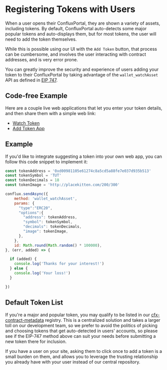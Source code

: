 # Registering Tokens with Users

When a user opens their ConfluxPortal, they are shown a variety of assets,
including tokens. By default, ConfluxPortal auto-detects some major popular
tokens and auto-displays them, but for most tokens, the user will need to add
the token themselves. 

While this is possible using our UI with the `Add Token` button, that process
can be cumbersome, and involves the user interacting with contract addresses,
and is very error prone. 

You can greatly improve the security and experience of users adding your token
to their ConfluxPortal by taking advantage of the `wallet_watchAsset` API as
defined in [EIP
747](https://github.com/estebanmino/EIPs/blob/master/EIPS/eip-747.md). 

## Code-free Example

Here are a couple live web applications that let you enter your token details,
and then share them with a simple web link: 

- [Watch Token](https://vittominacori.github.io/watch-token/create.html)
- [Add Token App](https://metamask.github.io/Add-Token/#edit)

## Example

If you'd like to integrate suggesting a token into your own web app, you can
follow this code snippet to implement it: 

```javascript
const tokenAddress = '0xd00981105e61274c8a5cd5a88fe7e037d935b513'
const tokenSymbol = 'TUT'
const tokenDecimals = 18
const tokenImage = 'http://placekitten.com/200/300'

conflux.sendAsync({
    method: 'wallet_watchAsset',
    params: {
      "type":"ERC20",
      "options":{
        "address": tokenAddress,
        "symbol": tokenSymbol,
        "decimals": tokenDecimals,
        "image": tokenImage,
      },
    },
    id: Math.round(Math.random() * 100000),
}, (err, added) => {

  if (added) {
    console.log('Thanks for your interest!')
  } else {
    console.log('Your loss!')
  }

})
```

## Default Token List

If you're a major and popular token, you may qualify to be listed in our
[cfx-contract-metadata](https://github.com/yqrashawn/cfx-contract-metadata)
registry. This is a centralized solution and takes a larger toll on our
development team, so we prefer to avoid the politics of picking and choosing
tokens that get auto-detected in users' accounts, so please see if the EIP-747
method above can suit your needs before submitting a new token there for
inclusion. 

If you have a user on your site, asking them to click once to add a token is a
small burden on them, and allows you to leverage the trusting relationship you
already have with your user instead of our central repository. 

